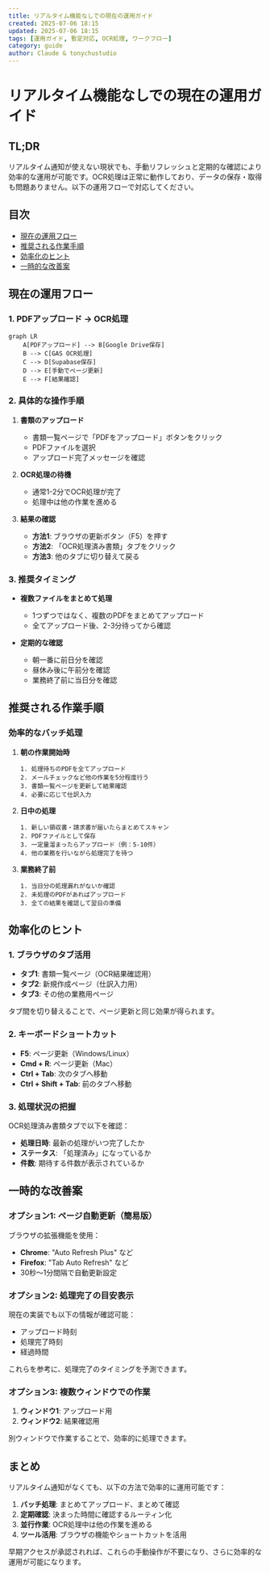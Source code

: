 ```yaml
---
title: リアルタイム機能なしでの現在の運用ガイド
created: 2025-07-06 18:15
updated: 2025-07-06 18:15
tags: [運用ガイド, 暫定対応, OCR処理, ワークフロー]
category: guide
author: Claude & tonychustudio
---
```


# リアルタイム機能なしでの現在の運用ガイド

## TL;DR

リアルタイム通知が使えない現状でも、手動リフレッシュと定期的な確認により効率的な運用が可能です。OCR処理は正常に動作しており、データの保存・取得も問題ありません。以下の運用フローで対応してください。

## 目次

- [現在の運用フロー](#現在の運用フロー)
- [推奨される作業手順](#推奨される作業手順)
- [効率化のヒント](#効率化のヒント)
- [一時的な改善案](#一時的な改善案)

## 現在の運用フロー

### 1. PDFアップロード → OCR処理

```mermaid
graph LR
    A[PDFアップロード] --> B[Google Drive保存]
    B --> C[GAS OCR処理]
    C --> D[Supabase保存]
    D --> E[手動でページ更新]
    E --> F[結果確認]
```

### 2. 具体的な操作手順

1. **書類のアップロード**
   - 書類一覧ページで「PDFをアップロード」ボタンをクリック
   - PDFファイルを選択
   - アップロード完了メッセージを確認

2. **OCR処理の待機**
   - 通常1-2分でOCR処理が完了
   - 処理中は他の作業を進める

3. **結果の確認**
   - **方法1**: ブラウザの更新ボタン（F5）を押す
   - **方法2**: 「OCR処理済み書類」タブをクリック
   - **方法3**: 他のタブに切り替えて戻る

### 3. 推奨タイミング

- **複数ファイルをまとめて処理**
  - 1つずつではなく、複数のPDFをまとめてアップロード
  - 全てアップロード後、2-3分待ってから確認

- **定期的な確認**
  - 朝一番に前日分を確認
  - 昼休み後に午前分を確認
  - 業務終了前に当日分を確認

## 推奨される作業手順

### 効率的なバッチ処理

1. **朝の作業開始時**
   ```
   1. 処理待ちのPDFを全てアップロード
   2. メールチェックなど他の作業を5分程度行う
   3. 書類一覧ページを更新して結果確認
   4. 必要に応じて仕訳入力
   ```

2. **日中の処理**
   ```
   1. 新しい領収書・請求書が届いたらまとめてスキャン
   2. PDFファイルとして保存
   3. 一定量溜まったらアップロード（例：5-10件）
   4. 他の業務を行いながら処理完了を待つ
   ```

3. **業務終了前**
   ```
   1. 当日分の処理漏れがないか確認
   2. 未処理のPDFがあればアップロード
   3. 全ての結果を確認して翌日の準備
   ```

## 効率化のヒント

### 1. ブラウザのタブ活用

- **タブ1**: 書類一覧ページ（OCR結果確認用）
- **タブ2**: 新規作成ページ（仕訳入力用）
- **タブ3**: その他の業務用ページ

タブ間を切り替えることで、ページ更新と同じ効果が得られます。

### 2. キーボードショートカット

- **F5**: ページ更新（Windows/Linux）
- **Cmd + R**: ページ更新（Mac）
- **Ctrl + Tab**: 次のタブへ移動
- **Ctrl + Shift + Tab**: 前のタブへ移動

### 3. 処理状況の把握

OCR処理済み書類タブで以下を確認：
- **処理日時**: 最新の処理がいつ完了したか
- **ステータス**: 「処理済み」になっているか
- **件数**: 期待する件数が表示されているか

## 一時的な改善案

### オプション1: ページ自動更新（簡易版）

ブラウザの拡張機能を使用：
- **Chrome**: "Auto Refresh Plus" など
- **Firefox**: "Tab Auto Refresh" など
- 30秒〜1分間隔で自動更新設定

### オプション2: 処理完了の目安表示

現在の実装でも以下の情報が確認可能：
- アップロード時刻
- 処理完了時刻
- 経過時間

これらを参考に、処理完了のタイミングを予測できます。

### オプション3: 複数ウィンドウでの作業

1. **ウィンドウ1**: アップロード用
2. **ウィンドウ2**: 結果確認用

別ウィンドウで作業することで、効率的に処理できます。

## まとめ

リアルタイム通知がなくても、以下の方法で効率的に運用可能です：

1. **バッチ処理**: まとめてアップロード、まとめて確認
2. **定期確認**: 決まった時間に確認するルーティン化
3. **並行作業**: OCR処理中は他の作業を進める
4. **ツール活用**: ブラウザの機能やショートカットを活用

早期アクセスが承認されれば、これらの手動操作が不要になり、さらに効率的な運用が可能になります。